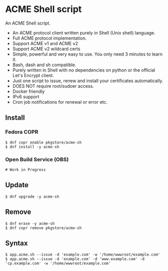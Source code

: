 # ACME Shell script

An ACME Shell script.

- An ACME protocol client written purely in Shell (Unix shell) language.
- Full ACME protocol implementation.
- Support ACME v1 and ACME v2
- Support ACME v2 wildcard certs
- Simple, powerful and very easy to use. You only need 3 minutes to learn it.
- Bash, dash and sh compatible.
- Purely written in Shell with no dependencies on python or the official Let's Encrypt client.
- Just one script to issue, renew and install your certificates automatically.
- DOES NOT require root/sudoer access.
- Docker friendly
- IPv6 support
- Cron job notifications for renewal or error etc.

## Install

### Fedora COPR

```
$ dnf copr enable pkgstore/acme-sh
$ dnf install -y acme-sh
```

### Open Build Service (OBS)

```
# Work in Progress
```

## Update

```
$ dnf upgrade -y acme-sh
```

## Remove

```
$ dnf erase -y acme-sh
$ dnf copr remove pkgstore/acme-sh
```

## Syntax

```
$ app.acme.sh --issue -d 'example.com' -w '/home/wwwroot/example.com'
$ app.acme.sh --issue -d 'example.com' -d 'www.example.com' -d 'cp.example.com' -w '/home/wwwroot/example.com'
```
